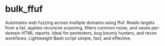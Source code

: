 # bulk_ffuf
Automates web fuzzing across multiple domains using ffuf. Reads targets from a list, applies recursive scanning, filters common noise, and saves per-domain HTML reports. Ideal for pentesters, bug bounty hunters, and recon workflows. Lightweight Bash script simple, fast, and effective.
